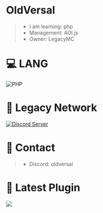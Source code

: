 # OldVersal
> - I am learning: php
> - Management: AOI.js
> - Owner: LegacyMC
# 💻 LANG
![PHP](https://img.shields.io/badge/php-%23777BB4.svg?style=for-the-badge&logo=php&logoColor=white)
# 🌌 Legacy Network
[![Discord Server](https://img.shields.io/discord/1121226399232041000?color=1dbcae)](https://discord.gg/98e3Yjqzrp)
# 📱 Contact
> - Discord: oldversal
# 🌺 Latest Plugin
[![](https://poggit.pmmp.io/shield.state/CustomPots)](https://poggit.pmmp.io/p/CustomPots)
